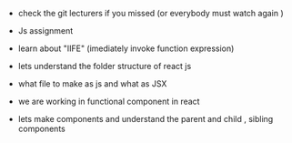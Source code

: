 - check the git lecturers if you missed (or everybody must watch again )
- Js assignment

- learn about "IIFE" (imediately invoke function expression)
- lets understand the folder structure of react js
- what file to make as js and what as JSX
- we are working in functional component in react
- lets make components and understand the parent and child , sibling components
